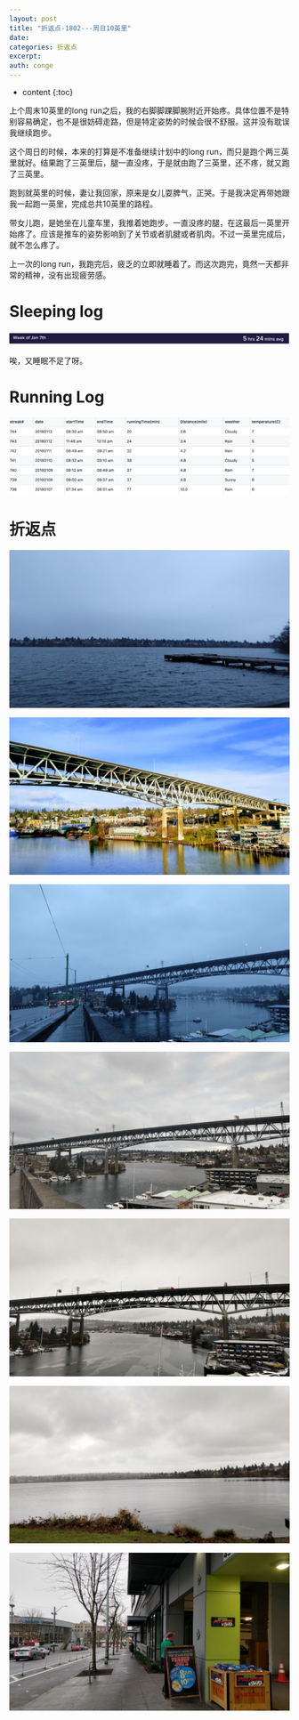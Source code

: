 ```yaml
---
layout: post
title: "折返点-1802---周日10英里"
date:
categories: 折返点
excerpt:
auth: conge
---
```

* content
{:toc}

上个周末10英里的long run之后，我的右脚脚踝脚腕附近开始疼。具体位置不是特别容易确定，也不是很妨碍走路，但是特定姿势的时候会很不舒服。这并没有耽误我继续跑步。

这个周日的时候，本来的打算是不准备继续计划中的long run，而只是跑个两三英里就好。结果跑了三英里后，腿一直没疼，于是就由跑了三英里，还不疼，就又跑了三英里。

跑到就英里的时候，妻让我回家，原来是女儿耍脾气，正哭。于是我决定再带她跟我一起跑一英里，完成总共10英里的路程。

带女儿跑，是她坐在儿童车里，我推着她跑步。一直没疼的腿，在这最后一英里开始疼了。应该是推车的姿势影响到了关节或者肌腱或者肌肉。不过一英里完成后，就不怎么疼了。

上一次的long run，我跑完后，疲乏的立即就睡着了。而这次跑完，竟然一天都非常的精神，没有出现疲劳感。

# Sleeping log
![sleeping log](/assets/images/折返点/118382-af7c50ed03eeb2a7.png)

唉，又睡眠不足了呀。

# Running Log

![Running Log Week 2，2018](/assets/images/折返点/118382-775842c31c7fe133.png)

# 折返点

![20180107.jpg](/assets/images/折返点/118382-281735d7cbe961c0.jpg)

![20180108.jpg](/assets/images/折返点/118382-c5c3512864abb8cf.jpg)

![20180109.jpg](/assets/images/折返点/118382-77c6ed9b0814bd99.jpg)

![20180110.jpg](/assets/images/折返点/118382-fa49c20f05c27601.jpg)

![20180111.jpg](/assets/images/折返点/118382-13312e85ae58a6c3.jpg)

![20180112.jpg](/assets/images/折返点/118382-2c7db6f35c9df917.jpg)

![20180113.jpg](/assets/images/折返点/118382-089b7db73058a469.jpg)
